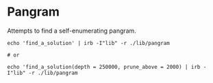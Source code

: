 # Pangram

Attempts to find a self-enumerating pangram.

```
echo 'find_a_solution' | irb -I"lib" -r ./lib/pangram

# or

echo 'find_a_solution(depth = 250000, prune_above = 2000) | irb -I"lib" -r ./lib/pangram
```

